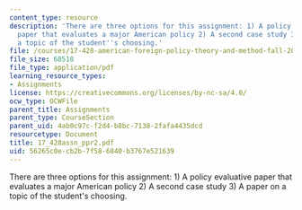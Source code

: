 ```yaml
---
content_type: resource
description: 'There are three options for this assignment: 1) A policy evaluative
  paper that evaluates a major American policy 2) A second case study 3) A paper on
  a topic of the student''s choosing.'
file: /courses/17-428-american-foreign-policy-theory-and-method-fall-2004/56265c0ecb2b7f586840b3767e521639_17_428assn_ppr2.pdf
file_size: 68518
file_type: application/pdf
learning_resource_types:
- Assignments
license: https://creativecommons.org/licenses/by-nc-sa/4.0/
ocw_type: OCWFile
parent_title: Assignments
parent_type: CourseSection
parent_uid: 4ab0c97c-f2d4-b8bc-7138-2fafa4435dcd
resourcetype: Document
title: 17_428assn_ppr2.pdf
uid: 56265c0e-cb2b-7f58-6840-b3767e521639
---
```

There are three options for this assignment: 1) A policy evaluative paper that evaluates a major American policy 2) A second case study 3) A paper on a topic of the student's choosing.